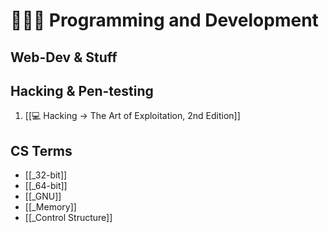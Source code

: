 # 👨🏾‍💻 Programming and Development

## Web-Dev & Stuff

## Hacking & Pen-testing
1. [[💻  Hacking -> The Art of Exploitation, 2nd Edition]]

## CS Terms
* [[_32-bit]]
* [[_64-bit]]
* [[_GNU]]
* [[_Memory]]
* [[_Control Structure]]